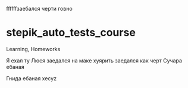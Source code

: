 ffffffзаебался
черти
говно

# stepik_auto_tests_course
Learning, Homeworks


Я ехал ту Люся заедался на маке хуярить заедался как черт
Сучара ебаная


Гнида ебаная
xecyz